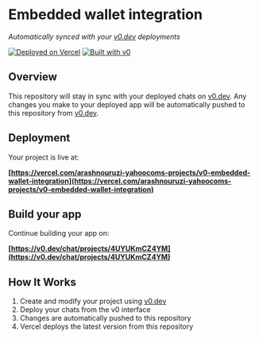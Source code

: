 # Embedded wallet integration

*Automatically synced with your [v0.dev](https://v0.dev) deployments*

[![Deployed on Vercel](https://img.shields.io/badge/Deployed%20on-Vercel-black?style=for-the-badge&logo=vercel)](https://vercel.com/arashnouruzi-yahoocoms-projects/v0-embedded-wallet-integration)
[![Built with v0](https://img.shields.io/badge/Built%20with-v0.dev-black?style=for-the-badge)](https://v0.dev/chat/projects/4UYUKmCZ4YM)

## Overview

This repository will stay in sync with your deployed chats on [v0.dev](https://v0.dev).
Any changes you make to your deployed app will be automatically pushed to this repository from [v0.dev](https://v0.dev).

## Deployment

Your project is live at:

**[https://vercel.com/arashnouruzi-yahoocoms-projects/v0-embedded-wallet-integration](https://vercel.com/arashnouruzi-yahoocoms-projects/v0-embedded-wallet-integration)**

## Build your app

Continue building your app on:

**[https://v0.dev/chat/projects/4UYUKmCZ4YM](https://v0.dev/chat/projects/4UYUKmCZ4YM)**

## How It Works

1. Create and modify your project using [v0.dev](https://v0.dev)
2. Deploy your chats from the v0 interface
3. Changes are automatically pushed to this repository
4. Vercel deploys the latest version from this repository